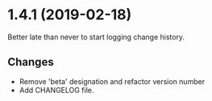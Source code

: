 1.4.1 (2019-02-18)
==================

Better late than never to start logging change history.

Changes
------------
- Remove 'beta' designation and refactor version number
- Add CHANGELOG file.